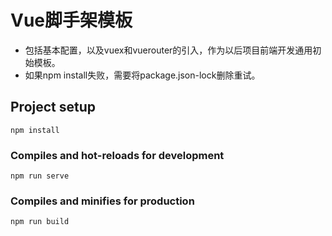 # Vue脚手架模板

- 包括基本配置，以及vuex和vuerouter的引入，作为以后项目前端开发通用初始模板。
- 如果npm install失败，需要将package.json-lock删除重试。

## Project setup
```
npm install
```

### Compiles and hot-reloads for development
```
npm run serve
```

### Compiles and minifies for production
```
npm run build
```

